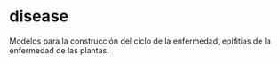 # disease
Modelos para la construcción del ciclo de la enfermedad, epifitias de la enfermedad de  las plantas.
